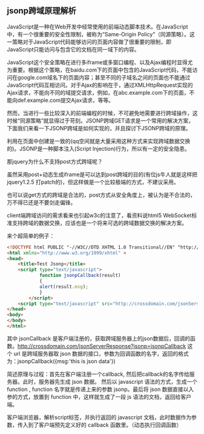 ## jsonp跨域原理解析

JavaScript是一种在Web开发中经常使用的前端动态脚本技术。在JavaScript中，有一个很重要的安全性限制，被称为“Same-Origin   Policy”（同源策略）。这一策略对于JavaScript代码能够访问的页面内容做了很重要的限制，即JavaScript只能访问与包含它的文档在同一域下的内容。

JavaScript这个安全策略在进行多iframe或多窗口编程、以及Ajax编程时显得尤为重要。根据这个策略，在baidu.com下的页面中包含的JavaScript代码，不能访问在google.com域名下的页面内容；甚至不同的子域名之间的页面也不能通过JavaScript代码互相访问。对于Ajax的影响在于，通过XMLHttpRequest实现的Ajax请求，不能向不同的域提交请求，例如，在abc.example.com下的页面，不能向def.example.com提交Ajax请求，等等。

然而，当进行一些比较深入的前端编程的时候，不可避免地需要进行跨域操作，这时候“同源策略”就显得过于苛刻。JSONP跨域GET请求是一个常用的解决方案，下面我们来看一下JSONP跨域是如何实现的，并且探讨下JSONP跨域的原理。

利用在页面中创建<script>节点的方法向不同域提交HTTP请求的方法称为JSONP，这项技术可以解决跨域提交Ajax请求的问题。JSONP的工作原理如下所述：

假设在http://example1.com/index.php这个页面中向http://example2.com/getinfo.php提交GET请求，我们可以将下面的JavaScript代码放在http://example1.com/index.php这个页面中来实现：`

```javascript
var eleScript= document.createElement("script");
eleScript.type = "text/javascript";
eleScript.src = "http://example2.com/getinfo.php";
document.getElementsByTagName("HEAD")[0].appendChild(eleScript);
```

当GET请求从http://example2.com/getinfo.php返回时，可以返回一段JavaScript代码，这段代码会自动执行，可以用来负责调用http://example1.com/index.php页面中的一个callback函数。

JSONP的优点是：它不像XMLHttpRequest对象实现的Ajax请求那样受到同源策略的限制；它的兼容性更好，在更加古老的浏览器中都可以运行，不需要XMLHttpRequest或ActiveX的支持；并且在请求完毕后可以通过调用callback的方式回传结果。

JSONP的缺点则是：它只支持GET请求而不支持POST等其它类型的HTTP请求；它只支持跨域HTTP请求这种情况，不能解决不同域的两个页面之间如何进行JavaScript调用的问题。

再来一个例子：

```javascript
var qsData = {'searchWord':$("#searchWord").attr("value"),'currentUserId':
$("#currentUserId").attr("value"),'conditionBean.pageSize':$("#pageSize").attr("value")};

$.ajax({ 
	async:false, 
   	url: http://跨域的dns/document!searchJSONResult.action, 
   	type: "GET", 
   	dataType: 'jsonp', 
   	jsonp: 'jsoncallback', 
   	data: qsData, 
   	timeout: 5000, 
   	beforeSend: function(){ 
   		//jsonp 方式此方法不被触发.原因可能是dataType如果指定为jsonp的话,就已经不是ajax事件了 
   	}, 
   	success: function (json) {//客户端jquery预先定义好的callback函数,成功获取跨域服务器上的json数据后,会动态执行这个callback函数 
    	if(json.actionErrors.length!=0){ 
      		alert(json.actionErrors); 
     	} 
       	genDynamicContent(qsData,type,json); 
   	}, 
   	complete: function(XMLHttpRequest, textStatus){ 
    	$.unblockUI({ fadeOut: 10 }); 
   	}, 
   	error: function(xhr){ 
    	//jsonp 方式此方法不被触发.原因可能是dataType如果指定为jsonp的话,就已经不是ajax事件了 
    	//请求出错处理 
    	alert("请求出错(请检查相关度网络状况.)"); 
   	} 
});
```

有时也会看到这样的写法：

```javascript
$.getJSON("http://跨域的dns/document!searchJSONResult.action?name1="+value1+"&jsoncallback=?", 
	function(json){ 
	if(json.属性名==值){ 
		// 执行代码 
	} 
}); 
```

这种方式其实是上例$.ajax({..}) api的一种高级封装，有些$.ajax api底层的参数就被封装而不可见了。

这样，jquery就会拼装成如下的url get请求：

```http
http://跨域的dns/document!searchJSONResult.action?&jsoncallback=jsonp1236827957501&_=1236828192549&searchWord=
%E7%94%A8%E4%BE%8B&currentUserId=5351&conditionBean.pageSize=15
```

在响应端(http://跨域的dns/document!searchJSONResult.action)，通过 jsoncallback  = request.getParameter("jsoncallback") 得到jquery端随后要回调的js function  name:jsonp1236827957501 然后 response的内容为一个Script  Tags:"jsonp1236827957501("+按请求参数生成的json数组+")"; jquery就会通过回调方法动态加载调用这个js  tag:jsonp1236827957501(json数组); 这样就达到了跨域数据交换的目的。

#### JSONP原理

JSONP的最基本的原理是：动态添加一个<script>标签，而script标签的src属性是没有跨域的限制的。这样说来，这种跨域方式其实与ajax XmlHttpRequest协议无关了。

这样其实"jQuery AJAX跨域问题"就成了个伪命题，jquery $.ajax方法名有误导人之嫌。

如果设为dataType: 'jsonp'，这个$.ajax方法就和ajax  XmlHttpRequest没什么关系了，取而代之的则是JSONP协议。JSONP是一个非官方的协议，它允许在服务器端集成Script  tags返回至客户端，通过javascript callback的形式实现跨域访问。

JSONP即JSON with  Padding。由于同源策略的限制，XmlHttpRequest只允许请求当前源（域名、协议、端口）的资源。如果要进行跨域请求，  我们可以通过使用html的script标记来进行跨域请求，并在响应中返回要执行的script代码，其中可以直接使用JSON传递javascript对象。  这种跨域的通讯方式称为JSONP。

jsonCallback 函数jsonp1236827957501(....)：是浏览器客户端注册的，获取跨域服务器上的json数据后，回调的函数

Jsonp的执行过程如下：

首先在客户端注册一个callback (如:'jsoncallback'),  然后把callback的名字(如:jsonp1236827957501)传给服务器。注意：服务端得到callback的数值后，要用jsonp1236827957501(......)把将要输出的json内容包括起来，此时，服务器生成  json 数据才能被客户端正确接收。

然后以 javascript 语法的方式，生成一个function， function 名字就是传递上来的参数 'jsoncallback'的值 jsonp1236827957501 .

最后将 json 数据直接以入参的方式，放置到 function 中，这样就生成了一段 js 语法的文档，返回给客户端。

客户端浏览器，解析script标签，并执行返回的 javascript 文档，此时javascript文档数据，作为参数，  传入到了客户端预先定义好的 callback 函数(如上例中jquery $.ajax()方法封装的的success: function  (json))里。

可以说jsonp的方式原理上和<script  src="http://跨域/...xx.js"></script>是一致的(qq空间就是大量采用这种方式来实现跨域数据交换的)。JSONP是一种脚本注入(Script  Injection)行为，所以有一定的安全隐患。

那jquery为什么不支持post方式跨域呢？ 

虽然采用post+动态生成iframe是可以达到post跨域的目的(有位js牛人就是这样把jquery1.2.5 打patch的)，但这样做是一个比较极端的方式，不建议采用。

也可以说get方式的跨域是合法的，post方式从安全角度上，被认为是不合法的，万不得已还是不要剑走偏锋。

client端跨域访问的需求看来也引起w3c的注意了，看资料说html5 WebSocket标准支持跨域的数据交换，应该也是一个将来可选的跨域数据交换的解决方案。

来个超简单的例子：

```html
<!DOCTYPE html PUBLIC "-//W3C//DTD XHTML 1.0 Transitional//EN" "http://www.w3.org/TR/xhtml1/DTD/xhtml1-transitional.dtd">  
<html xmlns="http://www.w3.org/1999/xhtml" >  
<head>  
    <title>Test Jsonp</title>  
    <script type="text/javascript">  
            function jsonpCallback(result)  
            {  
            alert(result.msg);  
            }  
        </script>  
    <script type="text/javascript" src="http://crossdomain.com/jsonServerResponse?jsonp=jsonpCallback"></script>  
</head>  
<body>  
</body>  
</html>   
```

其中 jsonCallback  是客户端注册的，获取跨域服务器上的json数据后，回调的函数。http://crossdomain.com/jsonServerResponse?jsonp=jsonpCallback  这个 url 是跨域服务器取 json 数据的接口，参数为回调函数的名字，返回的格式为：jsonpCallback({msg:'this is  json data'})  

简述原理与过程：首先在客户端注册一个callback, 然后把callback的名字传给服务器。此时，服务器先生成 json 数据。  然后以 javascript 语法的方式，生成一个function , function 名字就是传递上来的参数 jsonp。最后将 json  数据直接以入参的方式，放置到 function 中，这样就生成了一段 js 语法的文档，返回给客户端。

客户端浏览器，解析script标签，并执行返回的 javascript 文档，此时数据作为参数，传入到了客户端预先定义好的 callback 函数里。（动态执行回调函数）
